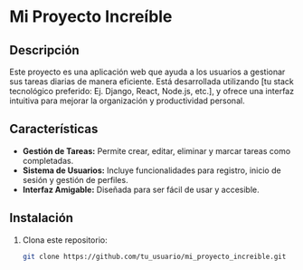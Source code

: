 # Mi Proyecto Increíble

## Descripción

Este proyecto es una aplicación web que ayuda a los usuarios a gestionar sus tareas diarias de manera eficiente. Está desarrollada utilizando [tu stack tecnológico preferido: Ej. Django, React, Node.js, etc.], y ofrece una interfaz intuitiva para mejorar la organización y productividad personal.

## Características

- **Gestión de Tareas:** Permite crear, editar, eliminar y marcar tareas como completadas.
- **Sistema de Usuarios:** Incluye funcionalidades para registro, inicio de sesión y gestión de perfiles.
- **Interfaz Amigable:** Diseñada para ser fácil de usar y accesible.

## Instalación

1. Clona este repositorio:
   ```bash
   git clone https://github.com/tu_usuario/mi_proyecto_increible.git
